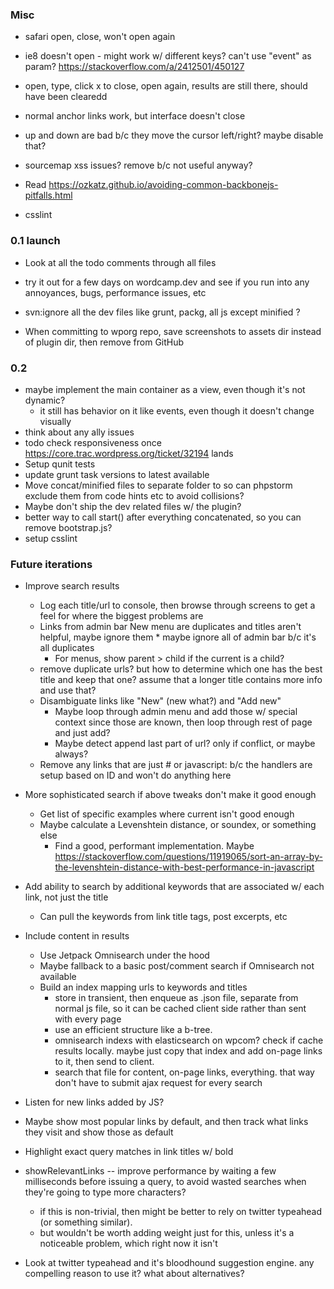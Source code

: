 ### Misc

* safari open, close, won't open again
* ie8 doesn't open - might work w/ different keys? can't use "event" as param? https://stackoverflow.com/a/2412501/450127
* open, type, click x to close, open again, results are still there, should have been clearedd

* normal anchor links work, but interface doesn't close
* up and down are bad b/c they move the cursor left/right? maybe disable that?
* sourcemap xss issues? remove b/c not useful anyway?
* Read https://ozkatz.github.io/avoiding-common-backbonejs-pitfalls.html
* csslint


### 0.1 launch

* Look at all the todo comments through all files
* try it out for a few days on wordcamp.dev and see if you run into any annoyances, bugs, performance issues, etc

* svn:ignore all the dev files like grunt, packg, all js except minified ?
* When committing to wporg repo, save screenshots to assets dir instead of plugin dir, then remove from GitHub


### 0.2

* maybe implement the main container as a view, even though it's not dynamic?
	* it still has behavior on it like events, even though it doesn't change visually
* think about any ally issues
* todo check responsiveness once https://core.trac.wordpress.org/ticket/32194 lands
* Setup qunit tests
* update grunt task versions to latest available
* Move concat/minified files to separate folder to so can phpstorm exclude them from code hints etc to avoid collisions?
* Maybe don't ship the dev related files w/ the plugin?
* better way to call start() after everything concatenated, so you can remove bootstrap.js?
* setup csslint


### Future iterations

* Improve search results
	* Log each title/url to console, then browse through screens to get a feel for where the biggest problems are
	* Links from admin bar New menu are duplicates and titles aren't helpful, maybe ignore them
    		* maybe ignore all of admin bar b/c it's all duplicates
    	* For menus, show parent > child if the current is a child?
	* remove duplicate urls? but how to determine which one has the best title and keep that one? assume that a longer title contains more info and use that?
	* Disambiguate links like "New" (new what?) and "Add new"
		* Maybe loop through admin menu and add those w/ special context since those are known, then loop through rest of page and just add?
		* Maybe detect append last part of url? only if conflict, or maybe always?
	* Remove any links that are just # or javascript: b/c the handlers are setup based on ID and won't do anything here


* More sophisticated search if above tweaks don't make it good enough
	* Get list of specific examples where current isn't good enough
	* Maybe calculate a Levenshtein distance, or soundex, or something else
		* Find a good, performant implementation. Maybe https://stackoverflow.com/questions/11919065/sort-an-array-by-the-levenshtein-distance-with-best-performance-in-javascript

* Add ability to search by additional keywords that are associated w/ each link, not just the title
	* Can pull the keywords from link title tags, post excerpts, etc

* Include content in results
	* Use Jetpack Omnisearch under the hood
	* Maybe fallback to a basic post/comment search if Omnisearch not available
	* Build an index mapping urls to keywords and titles
		* store in transient, then enqueue as .json file, separate from normal js file, so it can be cached client side rather than sent with every page
		* use an efficient structure like a b-tree.
		* omnisearch indexs with elasticsearch on wpcom? check if cache results locally. maybe just copy that index and add on-page links to it, then send to client.
		* search that file for content, on-page links, everything. that way don't have to submit ajax request for every search

* Listen for new links added by JS?

* Maybe show most popular links by default, and then track what links they visit and show those as default

* Highlight exact query matches in link titles w/ bold

* showRelevantLinks -- improve performance by waiting a few milliseconds before issuing a query, to avoid wasted searches when they're going to type more characters?
	* if this is non-trivial, then might be better to rely on twitter typeahead (or something similar).
	* but wouldn't be worth adding weight just for this, unless it's a noticeable problem, which right now it isn't

* Look at twitter typeahead and it's bloodhound suggestion engine. any compelling reason to use it? what about alternatives?
